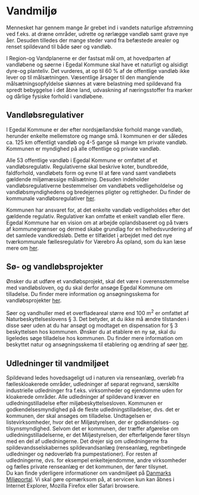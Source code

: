 # Vandmiljø #
Mennesket har gennem mange år grebet ind i vandets naturlige afstrømning ved f.eks. at dræne områder, udrette og rørlægge vandløb samt grave nye åer.  Desuden tilledes der mange steder vand fra befæstede arealer og renset spildevand til både søer og vandløb. 

I Region-og Vandplanerne er der fastsat mål om, at hovedparten af vandløbene og søerne i Egedal Kommune skal have et naturligt og alsidigt dyre-og planteliv. Det vurderes, at op til 60 % af de offentlige vandløb ikke lever op til målsætningen. 
Væsentlige årsager til den manglende målsætningsopfyldelse skønnes at være belastning med spildevand fra spredt bebyggelse i det åbne land, udvaskning af næringsstoffer fra marker og dårlige fysiske forhold i vandløbene.

## Vandløbsregulativer ##
I Egedal Kommune er der efter nordsjællandske forhold mange vandløb, herunder enkelte mellemstore og mange små. I kommunen er der således ca. 125 km offentligt vandløb og 4-5 gange så mange km private vandløb. Kommunen er myndighed på alle offentlige og private vandløb.

Alle 53 offentlige vandløb i Egedal Kommune er omfattet af et vandløbsregulativ. 
Regulativerne skal beskrive koter, bundbredde, faldforhold, vandløbets form og evne til at føre vand samt vandløbets gældende miljømæssige målsætning. Desuden indeholder vandløbsregulativerne bestemmelser om vandløbets vedligeholdelse og vandløbsmyndighedens og bredejernes pligter og rettigheder. Du finder de kommunale vandløbsregulativer [her](http://www.egedalkommune.dk/borger/affald,-energi-og-miljoe/vand/vandloeb-og-soeer/vandloeb/vandloebsregulativer).

Kommunen har ansvaret for, at det enkelte vandløb vedligeholdes efter det gældende regulativ. 
Regulativer kan omfatte et enkelt vandløb eller flere. Egedal Kommune har en vision om at arbejde oplandsbaseret og på tværs af kommunegrænser og dermed skabe grundlag for en helhedsvurdering af det samlede vandkredsløb. Dette er tilfældet i arbejdet med det nye tværkommunale fællesregulativ for Værebro Ås opland, som du kan læse mere om [her](vaerebro_samarbejd.md).  

## Sø- og vandløbsprojekter ##
Ønsker du at udføre et vandløbsprojekt, skal det være i overensstemmelse med vandløbsloven, og du skal derfor ansøge Egedal Kommune om tilladelse. Du finder mere information og ansøgningsskema for vandløbsprojekter [her](http://www.egedalkommune.dk/borger/affald,-energi-og-miljoe/vand/vandloeb-og-soeer/vandloeb/dit-vandloebsprojekt). 

Søer og vandhuller med et overfladeareal større end 100 m<sup>2</sup> er omfattet af Naturbeskyttelseslovens § 3. Det betyder, at du ikke må ændre tilstanden i disse søer uden at du har ansøgt og modtaget en dispensation for § 3 beskyttelsen hos kommunen. Ønsker du at etablere en ny sø, skal du ligeledes søge tilladelse hos kommunen. Du finder mere information om beskyttet natur og ansøgningsskema til etablering og ændring af søer [her](http://www.egedalkommune.dk/borger/affald,-energi-og-miljoe/vand/vandloeb-og-soeer/soeer-og-vandhul).

## Udledninger til vandmiljøet ##
Spildevand ledes hovedsageligt ud i naturen via renseanlæg, overløb fra fælleskloakerede områder, udledninger af separat regnvand, særskilte industrielle udledninger fra f.eks. virksomheder og ejendomme uden for kloakerede områder. Alle udledninger af spildevand kræver en udledningstilladelse efter miljøbeskyttelsesloven.
Kommunen er godkendelsesmyndighed på de fleste udledningstilladelser, dvs. det er kommunen, der skal ansøges om tilladelse. Undtagelsen er listevirksomheder, hvor det er Miljøstyrelsen, der er godkendelses- og tilsynsmyndighed.
Selvom det er kommunen, der træffer afgørelse om udledningstilladelserne, er det Miljøstyrelsen, der efterfølgende fører tilsyn med en del af udledningerne. Det drejer sig om udledningerne fra spildevandsselskabernes spildevandsanlæg (renseanlæg, regnbetingede udledninger og nødoverløb fra pumpestationer). For resten af udledningerne, dvs. for eksempel enkeltejendomme, andre virksomheder og fælles private renseanlæg er det kommunen, der fører tilsynet.  
Du kan finde yderligere informationer om vandmiljøet på [Danmarks Miljøportal](http://arealinformation.miljoeportal.dk/distribution/). Vi skal gøre opmærksom på, at servicen kun kan åbnes i Internet Explorer, Mozilla Firefox eller Safari browsere.
